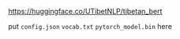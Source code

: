 https://huggingface.co/UTibetNLP/tibetan_bert

put `config.json` `vocab.txt` `pytorch_model.bin` here